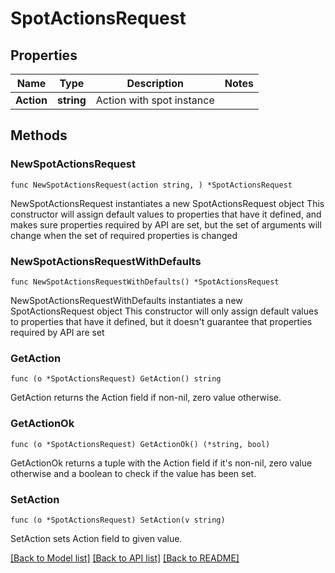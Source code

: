 # SpotActionsRequest

## Properties

Name | Type | Description | Notes
------------ | ------------- | ------------- | -------------
**Action** | **string** | Action with spot instance | 

## Methods

### NewSpotActionsRequest

`func NewSpotActionsRequest(action string, ) *SpotActionsRequest`

NewSpotActionsRequest instantiates a new SpotActionsRequest object
This constructor will assign default values to properties that have it defined,
and makes sure properties required by API are set, but the set of arguments
will change when the set of required properties is changed

### NewSpotActionsRequestWithDefaults

`func NewSpotActionsRequestWithDefaults() *SpotActionsRequest`

NewSpotActionsRequestWithDefaults instantiates a new SpotActionsRequest object
This constructor will only assign default values to properties that have it defined,
but it doesn't guarantee that properties required by API are set

### GetAction

`func (o *SpotActionsRequest) GetAction() string`

GetAction returns the Action field if non-nil, zero value otherwise.

### GetActionOk

`func (o *SpotActionsRequest) GetActionOk() (*string, bool)`

GetActionOk returns a tuple with the Action field if it's non-nil, zero value otherwise
and a boolean to check if the value has been set.

### SetAction

`func (o *SpotActionsRequest) SetAction(v string)`

SetAction sets Action field to given value.



[[Back to Model list]](../README.md#documentation-for-models) [[Back to API list]](../README.md#documentation-for-api-endpoints) [[Back to README]](../README.md)


